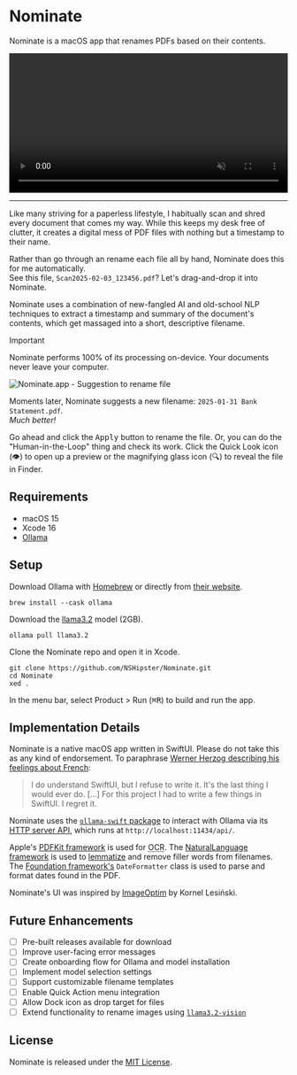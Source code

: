 # Nominate

Nominate is a macOS app that renames PDFs based on their contents.

<video src="https://github.com/user-attachments/assets/f42663ac-952a-4924-868a-c4a9d1b18436" width="100%" autoplay loop muted playsinline>
  <source src="https://github.com/user-attachments/assets/f42663ac-952a-4924-868a-c4a9d1b18436" type="video/mp4">
</video>

---

Like many striving for a paperless lifestyle,
I habitually scan and shred every document that comes my way.
While this keeps my desk free of clutter,
it creates a digital mess of PDF files
with nothing but a timestamp to their name.

Rather than go through an rename each file all by hand,
Nominate does this for me automatically.  
See this file, `Scan2025-02-03_123456.pdf`?
Let's drag-and-drop it into Nominate.

Nominate uses a combination of new-fangled AI and old-school NLP techniques
to extract a timestamp and summary of the document's contents,
which get massaged into a short, descriptive filename.

> [!IMPORTANT]
> Nominate performs 100% of its processing on-device.
> Your documents never leave your computer.

![Nominate.app - Suggestion to rename file](https://github.com/user-attachments/assets/c9c31ef8-0a1d-4106-94ea-a034774fdf72)

Moments later, Nominate suggests a new filename:
`2025-01-31 Bank Statement.pdf`.  
_Much better!_

Go ahead and click the <kbd>Apply</kbd> button to rename the file.
Or, you can do the "Human-in-the-Loop" thing and check its work.
Click the Quick Look icon (👁️) to open up a preview
or the magnifying glass icon (🔍) to reveal the file in Finder.

## Requirements

- macOS 15
- Xcode 16
- [Ollama][ollama]

## Setup

Download Ollama with [Homebrew][homebrew]
or directly from [their website][ollama-download].

```console
brew install --cask ollama
```

Download the [llama3.2] model (2GB).

```console
ollama pull llama3.2
```

Clone the Nominate repo and open it in Xcode.

```console
git clone https://github.com/NSHipster/Nominate.git
cd Nominate
xed .
```

In the menu bar, select Product > Run (<kbd>⌘</kbd><kbd>R</kbd>)
to build and run the app.

## Implementation Details

Nominate is a native macOS app written in SwiftUI.
Please do not take this as any kind of endorsement.
To paraphrase
[Werner Herzog describing his feelings about French](https://www.youtube.com/watch?v=ZXY9iSqDbSQ):

> I do understand SwiftUI, but I refuse to write it. 
> It's the last thing I would ever do.
> \[...\]
> For this project I had to write a few things in SwiftUI.
> I regret it.

Nominate uses the [`ollama-swift` package][ollama-swift-package]
to interact with Ollama via its [HTTP server API][ollama-api],
which runs at `http://localhost:11434/api/`.

Apple's [PDFKit framework][pdfkit] is used for
<abbr title="Optical Character Recognition">OCR</abbr>.
The [NaturalLanguage framework][naturallanguage] is used to 
[lemmatize][lemmatization] and remove filler words from filenames.
The [Foundation framework's][foundation] `DateFormatter` class
is used to parse and format dates found in the PDF.

Nominate's UI was inspired by [ImageOptim][imageoptim] by Kornel Lesiński.

## Future Enhancements

- [ ] Pre-built releases available for download
- [ ] Improve user-facing error messages
- [ ] Create onboarding flow for Ollama and model installation
- [ ] Implement model selection settings
- [ ] Support customizable filename templates
- [ ] Enable Quick Action menu integration
- [ ] Allow Dock icon as drop target for files
- [ ] Extend functionality to rename images using [`llama3.2-vision`][llama3.2-vision]

## License

Nominate is released under the [MIT License](/LICENSE.md).

[foundation]: https://developer.apple.com/documentation/foundation
[homebrew]: https://brew.sh
[imageoptim]: https://imageoptim.com/mac
[lemmatization]: https://en.wikipedia.org/wiki/Lemmatization
[llama3.2-vision]: https://ollama.com/blog/llama3.2-vision
[llama3.2]: https://ollama.com/library/llama3.2
[naturallanguage]: https://developer.apple.com/documentation/naturallanguage
[ollama-api]: https://github.com/ollama/ollama/blob/main/docs/api.md
[ollama-download]: https://ollama.com/download
[ollama-swift-package]: https://github.com/mattt/ollama-swift
[ollama]: https://ollama.com
[pdfkit]: https://developer.apple.com/documentation/pdfkit
[quick-action]: https://support.apple.com/guide/mac-help/perform-quick-actions-in-the-finder-on-mac-mchl97ff9142/mac
